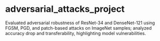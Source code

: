 # adversarial_attacks_project
Evaluated adversarial robustness of ResNet-34 and DenseNet-121 using FGSM, PGD, and patch-based attacks on ImageNet samples; analyzed accuracy drop and transferability, highlighting model vulnerabilities.
